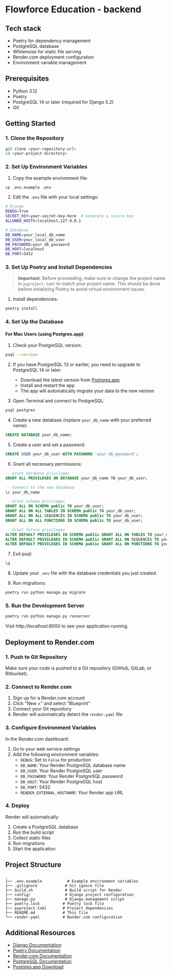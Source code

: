 # Flowforce Education - backend

## Tech stack

- Poetry for dependency management
- PostgreSQL database
- Whitenoise for static file serving
- Render.com deployment configuration
- Environment variable management

## Prerequisites

- Python 3.12
- Poetry
- PostgreSQL 14 or later (required for Django 5.2)
- Git

## Getting Started

### 1. Clone the Repository

```bash
git clone <your-repository-url>
cd <your-project-directory>
```

### 2. Set Up Environment Variables

1. Copy the example environment file:
```bash
cp .env.example .env
```

2. Edit the `.env` file with your local settings:
```bash
# Django
DEBUG=True
SECRET_KEY=your-secret-key-here  # Generate a secure key
ALLOWED_HOSTS=localhost,127.0.0.1

# Database
DB_NAME=your_local_db_name
DB_USER=your_local_db_user
DB_PASSWORD=your_db_password
DB_HOST=localhost
DB_PORT=5432
```

### 3. Set Up Poetry and Install Dependencies

> **Important**: Before proceeding, make sure to change the project name in `pyproject.toml` to match your project name. This should be done before initializing Poetry to avoid virtual environment issues.

1. Install dependencies:
```bash
poetry install
```

### 4. Set Up the Database

#### For Mac Users (using Postgres.app)

1. Check your PostgreSQL version:
```bash
psql --version
```

2. If you have PostgreSQL 13 or earlier, you need to upgrade to PostgreSQL 14 or later:
   - Download the latest version from [Postgres.app](https://postgresapp.com/)
   - Install and restart the app
   - The app will automatically migrate your data to the new version

3. Open Terminal and connect to PostgreSQL:
```bash
psql postgres
```

4. Create a new database (replace `your_db_name` with your preferred name):
```sql
CREATE DATABASE your_db_name;
```

5. Create a user and set a password:
```sql
CREATE USER your_db_user WITH PASSWORD 'your_db_password';
```

6. Grant all necessary permissions:
```sql
-- Grant database privileges
GRANT ALL PRIVILEGES ON DATABASE your_db_name TO your_db_user;

-- Connect to the new database
\c your_db_name

-- Grant schema privileges
GRANT ALL ON SCHEMA public TO your_db_user;
GRANT ALL ON ALL TABLES IN SCHEMA public TO your_db_user;
GRANT ALL ON ALL SEQUENCES IN SCHEMA public TO your_db_user;
GRANT ALL ON ALL FUNCTIONS IN SCHEMA public TO your_db_user;

-- Grant future privileges
ALTER DEFAULT PRIVILEGES IN SCHEMA public GRANT ALL ON TABLES TO your_db_user;
ALTER DEFAULT PRIVILEGES IN SCHEMA public GRANT ALL ON SEQUENCES TO your_db_user;
ALTER DEFAULT PRIVILEGES IN SCHEMA public GRANT ALL ON FUNCTIONS TO your_db_user;
```

7. Exit psql:
```sql
\q
```

8. Update your `.env` file with the database credentials you just created.

9. Run migrations:
```bash
poetry run python manage.py migrate
```

### 5. Run the Development Server

```bash
poetry run python manage.py runserver
```

Visit http://localhost:8000 to see your application running.

## Deployment to Render.com

### 1. Push to Git Repository

Make sure your code is pushed to a Git repository (GitHub, GitLab, or Bitbucket).

### 2. Connect to Render.com

1. Sign up for a Render.com account
2. Click "New +" and select "Blueprint"
3. Connect your Git repository
4. Render will automatically detect the `render.yaml` file

### 3. Configure Environment Variables

In the Render.com dashboard:
1. Go to your web service settings
2. Add the following environment variables:
   - `DEBUG`: Set to `False` for production
   - `DB_NAME`: Your Render PostgreSQL database name
   - `DB_USER`: Your Render PostgreSQL user
   - `DB_PASSWORD`: Your Render PostgreSQL password
   - `DB_HOST`: Your Render PostgreSQL host
   - `DB_PORT`: 5432
   - `RENDER_EXTERNAL_HOSTNAME`: Your Render app URL

### 4. Deploy

Render will automatically:
1. Create a PostgreSQL database
2. Run the build script
3. Collect static files
4. Run migrations
5. Start the application

## Project Structure

```
.
├── .env.example           # Example environment variables
├── .gitignore            # Git ignore file
├── build.sh              # Build script for Render
├── config/               # Django project configuration
├── manage.py             # Django management script
├── poetry.lock          # Poetry lock file
├── pyproject.toml       # Project dependencies
├── README.md            # This file
└── render.yaml          # Render.com configuration
```

## Additional Resources

- [Django Documentation](https://docs.djangoproject.com/)
- [Poetry Documentation](https://python-poetry.org/docs/)
- [Render.com Documentation](https://render.com/docs)
- [PostgreSQL Documentation](https://www.postgresql.org/docs/)
- [Postgres.app Download](https://postgresapp.com/)
